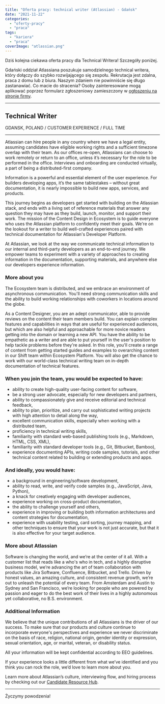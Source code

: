 ```yaml
---
title: "Oferta pracy: technical writer (Atlassian) - Gdańsk"
date: "2021-11-22"
categories: 
  - "oferty-pracy"
  - "praca"
tags: 
  - "kariera"
  - "praca"
coverImage: "atlassian.png"
---
```


Dziś kolejna ciekawa oferta pracy dla Technical Writera! Szczegóły poniżej.

Gdański oddział Atlassiana poszukuje samodzielnego technical writera, który dołączy do szybko rozwijającego się zespołu. Rekrutacja jest zdalna, praca z domu lub z biura. Naszym zdaniem nie powinniście się długo zastanawiać. Co macie do stracenia? Osoby zainteresowane mogą aplikować poprzez formularz zgłoszeniowy zamieszczony w [ogłoszeniu na stronie firmy](https://jobs.lever.co/atlassian/57ee243c-e42e-4c44-9bad-d6e688630054).

* * *

## Technical Writer

GDANSK, POLAND / CUSTOMER EXPERIENCE / FULL TIME

* * *

Atlassian can hire people in any country where we have a legal entity, assuming candidates have eligible working rights and a sufficient timezone overlap with their team. As our offices re-open, Atlassians can choose to work remotely or return to an office, unless it’s necessary for the role to be performed in the office. Interviews and onboarding are conducted virtually, a part of being a distributed-first company.

Information is a powerful and essential element of the user experience. For builders developing apps, it’s the same tablestakes – without great documentation, it is nearly impossible to build new apps, services, and products.

This journey begins as developers get started with building on the Atlassian stack, and ends with a living set of reference materials that answer any question they may have as they build, launch, monitor, and support their work. The mission of the Content Design in Ecosystem is to guide everyone who uses the Atlassian platform to confidently meet their goals. We're on the lookout for a writer to build well-crafted experiences paired with technical documentation for Atlassian's Developer Platform.

At Atlassian, we look at the way we communicate technical information to our internal and third-party developers as an end-to-end journey. We empower teams to experiment with a variety of approaches to creating information in the documentation, supporting materials, and anywhere else our developers experience information.

### More about you

The Ecosystem team is distributed, and we embrace an environment of asynchronous communication. You'll need strong communication skills and the ability to build working relationships with coworkers in locations around the globe.

As a Content Designer, you are an adept communicator, able to provide reviews on the content their team members build. You can explain complex features and capabilities in ways that are useful for experienced audiences, but which are also helpful and approachable for more novice readers getting into the domain or learning a new API. You have the ability to be empathetic as a writer and are able to put yourself in the user's position to help tackle problems before they're asked. In this role, you'll create a range of content from getting started guides and examples to overarching content in our Shift team within Ecosystem Platform. You will also get the chance to work with our world-class technical writing team on in-depth documentation of technical features.

### When you join the team, you would be expected to have:

- ability to create high-quality user-facing content for software,
- be a strong user advocate, especially for new developers and partners,
- ability to compassionately give and receive editorial and technical feedback,
- ability to plan, prioritize, and carry out sophisticated writing projects with high attention to detail along the way,
- excellent communication skills, especially when working with a distributed team,
- proficiency in technical writing skills,
- familiarity with standard web-based publishing tools (e.g., Markdown, HTML, CSS, XML),
- familiarity with standard developer tools (e.g., Git, Bitbucket, Bamboo),
- experience documenting APIs, writing code samples, tutorials, and other technical content related to building or extending products and apps.

### And ideally, you would have:

- a background in engineering/software development,
- ability to read, write, and verify code samples (e.g., JavaScript, Java, Python),
- a knack for creatively engaging with developer audiences,
- experience working on cross-product documentation,
- the ability to challenge yourself and others,
- experience in improving or building both information architectures and content strategies for documentation,
- experience with usability testing, card sorting, journey mapping, and other techniques to ensure that your work is not just accurate, but that it is also effective for your target audience.

### More about Atlassian

Software is changing the world, and we’re at the center of it all. With a customer list that reads like a who's who in tech, and a highly disruptive business model, we’re advancing the art of team collaboration with products like Jira Software, Confluence, Bitbucket, and Trello. Driven by honest values, an amazing culture, and consistent revenue growth, we’re out to unleash the potential of every team. From Amsterdam and Austin to Sydney and San Francisco, we’re looking for people who are powered by passion and eager to do the best work of their lives in a highly autonomous yet collaborative, no B.S. environment.

### Additional Information

We believe that the unique contributions of all Atlassians is the driver of our success. To make sure that our products and culture continue to incorporate everyone's perspectives and experience we never discriminate on the basis of race, religion, national origin, gender identity or expression, sexual orientation, age, or marital, veteran, or disability status.

All your information will be kept confidential according to EEO guidelines.

If your experience looks a little different from what we’ve identified and you think you can rock the role, we’d love to learn more about you.

Learn more about Atlassian’s culture, interviewing flow, and hiring process by checking out our [Candidate Resource Hub](https://www.atlassian.com/company/careers/resources).

* * *

Życzymy powodzenia!

